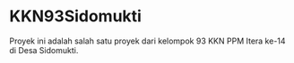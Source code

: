 # KKN93Sidomukti
Proyek ini adalah salah satu proyek dari kelompok 93 KKN PPM Itera ke-14 di Desa Sidomukti.
